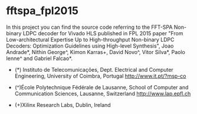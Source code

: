 # fftspa_fpl2015

In this project you can find the source code referring to the FFT-SPA Non-binary LDPC decoder for Vivado HLS published in FPL 2015 paper "From Low-architectural Expertise Up to High-throughput Non-binary LDPC Decoders: Optimization Guidelines using High-level Synthesis", Joao Andrade*, Nithin George^, Kimon Karras+, David Novo^, Vitor Silva*, Paolo Ienne^ and Gabriel Falcao*.

* (*) Instituto de Telecomunicações, Dept. Electrical and Computer Engineering, University of Coimbra, Portugal
http://www.it.pt/?msp-co

* (^)École Polytechnique Fédérale de Lausanne, School of Computer and Communication Sciences, Lausanne, Switzerland
http://www.lap.epfl.ch

+ (+)Xilinx Research Labs, Dublin, Ireland 
